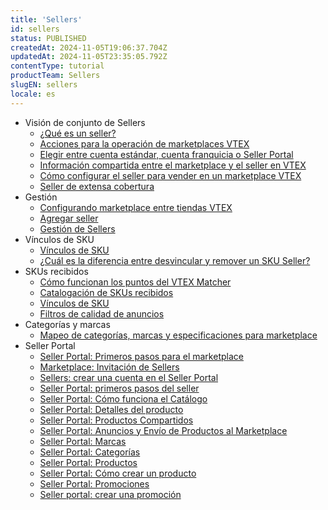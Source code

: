 ```yaml
---
title: 'Sellers'
id: sellers
status: PUBLISHED
createdAt: 2024-11-05T19:06:37.704Z
updatedAt: 2024-11-05T23:35:05.792Z
contentType: tutorial
productTeam: Sellers
slugEN: sellers
locale: es
---
```


- Visión de conjunto de Sellers
    - [¿Qué es un seller?](/es/docs/tutorials/que-es-un-seller)
    - [Acciones para la operación de marketplaces VTEX](/es/docs/tutorials/acciones-para-la-operacion-de-marketplaces-vtex)
    - [Elegir entre cuenta estándar, cuenta franquicia o Seller Portal](/es/docs/tutorials/elegir-entre-cuenta-estandar-cuenta-franquicia-o-seller-portal)
    - [Información compartida entre el marketplace y el seller en VTEX](/es/docs/tutorials/informacion-compartida-entre-el-marketplace-y-el-seller-en-vtex)
    - [Cómo configurar el seller para vender en un marketplace VTEX](/es/docs/tutorials/como-configurar-el-seller-para-vender-en-un-marketplace-vtex)
    - [Seller de extensa cobertura](/es/docs/tutorials/seller-de-extensa-cobertura)
- Gestión
    - [Configurando marketplace entre tiendas VTEX](/es/docs/tutorials/configurando-marketplace-entre-tiendas-vtex)
    - [Agregar seller](/es/docs/tutorials/agregar-seller)
    - [Gestión de Sellers ](/es/docs/tutorials/gestion-de-sellers)
- Vínculos de SKU
    - [Vínculos de SKU](/es/docs/tutorials/vinculos-de-sku)
    - [¿Cuál es la diferencia entre desvincular y remover un SKU Seller?](/es/docs/tutorials/cual-es-la-diferencia-entre-desvincular-y-remover-un-sku-seller)
- SKUs recibidos
    - [Cómo funcionan los puntos del VTEX Matcher](/es/docs/tutorials/como-funcionan-los-puntos-del-vtex-matcher)
    - [Catalogación de SKUs recibidos](/es/docs/tutorials/catalogacion-manual-de-skus)
    - [Vínculos de SKU](/es/docs/tutorials/vinculos-de-sku)
    - [Filtros de calidad de anuncios](/es/docs/tutorials/calidad-de-anuncios)
- Categorías y marcas
    - [Mapeo de categorías, marcas y especificaciones para marketplace](/es/docs/tutorials/mapeo-de-categorias-y-marcas-para-marketplace)
- Seller Portal
    - [Seller Portal: Primeros pasos para el marketplace](/es/docs/tutorials/seller-portal-primeros-pasos-para-el-marketplace)
    - [Marketplace: Invitación de Sellers](/es/docs/tutorials/marketplace-sellers-invitados)
    - [Sellers: crear una cuenta en el Seller Portal](/es/docs/tutorials/sellers-crear-una-cuenta-en-el-seller-portal)
    - [Seller Portal: primeros pasos del seller](/es/docs/tutorials/como-configurar-su-tienda-en-seller-portal)
    - [Seller Portal: Cómo funciona el Catálogo](/es/docs/tutorials/como-funciona-el-catalogo-del-seller-portal)
    - [Seller Portal: Detalles del producto](/es/docs/tutorials/seller-portal-detalles-del-producto)
    - [Seller Portal: Productos Compartidos](/es/docs/tutorials/seller-portal-productos-compartidos)
    - [Seller Portal: Anuncios y Envío de Productos al Marketplace](/es/docs/tutorials/anuncios-y-envio-de-productos-al-marketplace)
    - [Seller Portal: Marcas](/es/docs/tutorials/marcas)
    - [Seller Portal: Categorías](/es/docs/tutorials/categorias)
    - [Seller Portal: Productos](/es/docs/tutorials/lista-de-productos)
    - [Seller Portal: Cómo crear un producto](/es/docs/tutorials/como-crear-un-producto)
    - [Seller Portal: Promociones](/es/docs/tutorials/seller-portal-promociones)
    - [Seller portal: crear una promoción](/es/docs/tutorials/seller-portal-crear-una-promocion)
